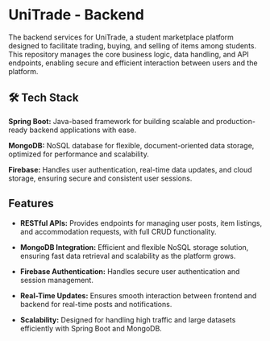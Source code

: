 
# UniTrade - Backend

The backend services for UniTrade, a student marketplace platform designed to facilitate trading, buying, and selling of items among students. This repository manages the core business logic, data handling, and API endpoints, enabling secure and efficient interaction between users and the platform.








## 🛠 Tech Stack
**Spring Boot:** Java-based framework for building scalable and production-ready backend applications with ease.

**MongoDB:** NoSQL database for flexible, document-oriented data storage, optimized for performance and scalability.

**Firebase:** Handles user authentication, real-time data updates, and cloud storage, ensuring secure and consistent user sessions.





## Features

- **RESTful APIs:** Provides endpoints for managing user posts, item listings, and accommodation requests, with full CRUD functionality.
- **MongoDB Integration:** Efficient and flexible NoSQL storage solution, ensuring fast data retrieval and scalability as the platform grows.

- **Firebase Authentication:** Handles secure user authentication and session management.

- **Real-Time Updates:** Ensures smooth interaction between frontend and backend for real-time posts and notifications.

- **Scalability:** Designed for handling high traffic and large datasets efficiently with Spring Boot and MongoDB.

